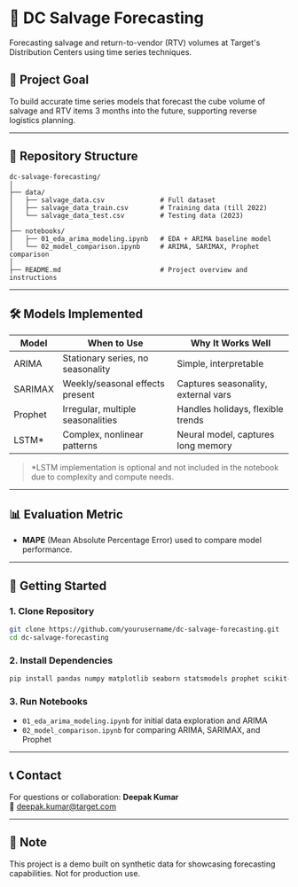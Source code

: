 # 🧠 DC Salvage Forecasting

Forecasting salvage and return-to-vendor (RTV) volumes at Target's Distribution Centers using time series techniques.

## 📌 Project Goal

To build accurate time series models that forecast the cube volume of salvage and RTV items 3 months into the future, supporting reverse logistics planning.

---

## 📁 Repository Structure

```
dc-salvage-forecasting/
│
├── data/
│   ├── salvage_data.csv              # Full dataset
│   ├── salvage_data_train.csv        # Training data (till 2022)
│   └── salvage_data_test.csv         # Testing data (2023)
│
├── notebooks/
│   ├── 01_eda_arima_modeling.ipynb   # EDA + ARIMA baseline model
│   └── 02_model_comparison.ipynb     # ARIMA, SARIMAX, Prophet comparison
│
├── README.md                         # Project overview and instructions
```

---

## 🛠️ Models Implemented

| Model     | When to Use                           | Why It Works Well                    |
|-----------|----------------------------------------|--------------------------------------|
| ARIMA     | Stationary series, no seasonality      | Simple, interpretable                |
| SARIMAX   | Weekly/seasonal effects present        | Captures seasonality, external vars |
| Prophet   | Irregular, multiple seasonalities      | Handles holidays, flexible trends   |
| LSTM*     | Complex, nonlinear patterns            | Neural model, captures long memory  |

> *LSTM implementation is optional and not included in the notebook due to complexity and compute needs.

---

## 📊 Evaluation Metric

- **MAPE** (Mean Absolute Percentage Error) used to compare model performance.

---

## 🚀 Getting Started

### 1. Clone Repository

```bash
git clone https://github.com/yourusername/dc-salvage-forecasting.git
cd dc-salvage-forecasting
```

### 2. Install Dependencies

```bash
pip install pandas numpy matplotlib seaborn statsmodels prophet scikit-learn
```

### 3. Run Notebooks

- `01_eda_arima_modeling.ipynb` for initial data exploration and ARIMA
- `02_model_comparison.ipynb` for comparing ARIMA, SARIMAX, and Prophet

---

## 📞 Contact

For questions or collaboration:
**Deepak Kumar**  
📧 deepak.kumar@target.com

---

## 📌 Note

This project is a demo built on synthetic data for showcasing forecasting capabilities. Not for production use.